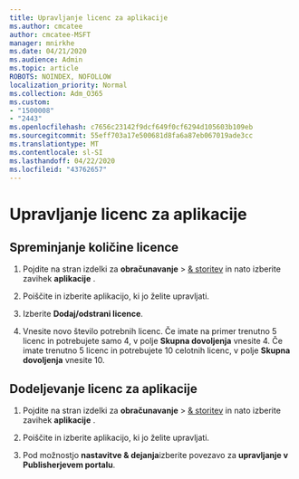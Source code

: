 ```yaml
---
title: Upravljanje licenc za aplikacije
ms.author: cmcatee
author: cmcatee-MSFT
manager: mnirkhe
ms.date: 04/21/2020
ms.audience: Admin
ms.topic: article
ROBOTS: NOINDEX, NOFOLLOW
localization_priority: Normal
ms.collection: Adm_O365
ms.custom:
- "1500008"
- "2443"
ms.openlocfilehash: c7656c23142f9dcf649f0cf6294d105603b109eb
ms.sourcegitcommit: 55eff703a17e500681d8fa6a87eb067019ade3cc
ms.translationtype: MT
ms.contentlocale: sl-SI
ms.lasthandoff: 04/22/2020
ms.locfileid: "43762657"
---
```

# <a name="manage-app-licenses"></a>Upravljanje licenc za aplikacije

## <a name="to-change-license-quantity"></a>Spreminjanje količine licence

1. Pojdite na stran izdelki za **obračunavanje** > [& storitev](https://go.microsoft.com/fwlink/p/?linkid=842054) in nato izberite zavihek **aplikacije** .

2. Poiščite in izberite aplikacijo, ki jo želite upravljati.  

3. Izberite **Dodaj/odstrani licence**.

4. Vnesite novo število potrebnih licenc. Če imate na primer trenutno 5 licenc in potrebujete samo 4, v polje **Skupna dovoljenja** vnesite 4. Če imate trenutno 5 licenc in potrebujete 10 celotnih licenc, v polje **Skupna dovoljenja** vnesite 10.

## <a name="to-assign-app-licenses"></a>Dodeljevanje licenc za aplikacije

1. Pojdite na stran izdelki za **obračunavanje** > [& storitev](https://go.microsoft.com/fwlink/p/?linkid=842054) in nato izberite zavihek **aplikacije** .

2. Poiščite in izberite aplikacijo, ki jo želite upravljati.  

3. Pod možnostjo **nastavitve & dejanja**izberite povezavo za **upravljanje v Publisherjevem portalu**.